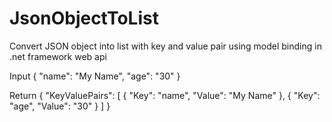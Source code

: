 # JsonObjectToList
Convert JSON object into list with key and value pair using model binding in .net framework web api

Input
{
    "name": "My Name",
    "age": "30"
}

Return
{
    "KeyValuePairs": [
        {
            "Key": "name",
            "Value": "My Name"
        },
        {
            "Key": "age",
            "Value": "30"
        }
    ]
}
